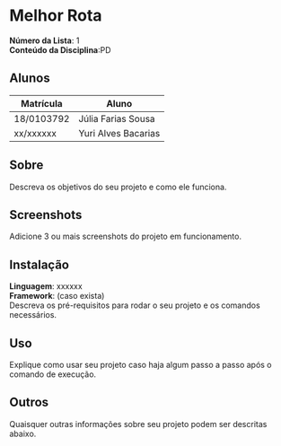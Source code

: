 
# Melhor Rota

**Número da Lista**: 1<br>
**Conteúdo da Disciplina**:PD <br>

## Alunos
|Matrícula | Aluno |
| -- | -- |
| 18/0103792  | Júlia Farias Sousa|
| xx/xxxxxx  |  Yuri Alves Bacarias|

## Sobre 
Descreva os objetivos do seu projeto e como ele funciona. 

## Screenshots
Adicione 3 ou mais screenshots do projeto em funcionamento.

## Instalação 
**Linguagem**: xxxxxx<br>
**Framework**: (caso exista)<br>
Descreva os pré-requisitos para rodar o seu projeto e os comandos necessários.

## Uso 
Explique como usar seu projeto caso haja algum passo a passo após o comando de execução.

## Outros 
Quaisquer outras informações sobre seu projeto podem ser descritas abaixo.




